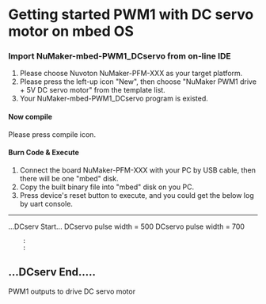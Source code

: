 # Getting started PWM1 with DC servo motor on mbed OS


### Import NuMaker-mbed-PWM1_DCservo from on-line IDE
1. Please choose Nuvoton NuMaker-PFM-XXX as your target platform.
2. Please press the left-up icon "New", then choose "NuMaker PWM1 drive + 5V DC servo motor" from the template list.
3. Your NuMaker-mbed-PWM1_DCservo program is existed.

#### Now compile
Please press compile icon.

#### Burn Code & Execute
1. Connect the board NuMaker-PFM-XXX with your PC by USB cable, then there will be one "mbed" disk.
2. Copy the built binary file into "mbed" disk on you PC.
3. Press device's reset button to execute, and you could get the below log by uart console.
-------------------------------------------------------------------------------
...DCserv Start...
DCservo pulse width = 500
DCservo pulse width = 700

		:
		:
...DCserv End.....
--------------------------------------------------------------------------
   PWM1 outputs to drive DC servo motor		